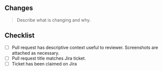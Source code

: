 ## Changes

> Describe what is changing and why.

## Checklist

- [ ] Pull request has descriptive context useful to reviewer. Screenshots are attached as necessary.
- [ ] Pull request title matches Jira ticket.
- [ ] Ticket has been claimed on Jira
